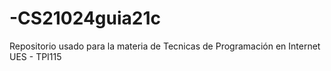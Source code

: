 # -CS21024guia21c
Repositorio usado para la materia de Tecnicas de Programación en Internet UES - TPI115
